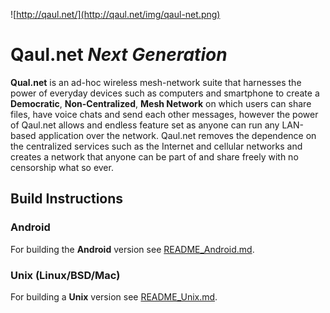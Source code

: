 ![http://qaul.net/](http://qaul.net/img/qaul-net.png)

Qaul.net _Next Generation_
====

**Qual.net** is an ad-hoc wireless mesh-network suite that harnesses the power of everyday devices such as computers and smartphone to create a **Democratic**, **Non-Centralized**, **Mesh Network** on which users can share files, have voice chats and send each other messages, however the power of Qaul.net allows and endless feature set as anyone can run any LAN-based application over the network. Qaul.net removes the dependence on the centralized services such as the Internet and cellular networks and creates a network that anyone can be part of and share freely with no censorship what so ever.


## Build Instructions

### Android

For building the **Android** version see [README_Android.md](README_Android.md).

### Unix (Linux/BSD/Mac)

For building a **Unix** version see [README_Unix.md](README_Unix.md).
